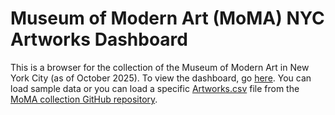 # Museum of Modern Art (MoMA) NYC Artworks Dashboard

This is a browser for the collection of the Museum of Modern Art in New York City (as of October 2025).  To view the dashboard, go [here](https://matthewhorridge.github.io/moma-dashboard).  You can load sample data or you can load a specific [Artworks.csv](https://media.githubusercontent.com/media/MuseumofModernArt/collection/refs/heads/main/Artworks.csv) file from the [MoMA collection GitHub repository](https://github.com/MuseumofModernArt/collection).
